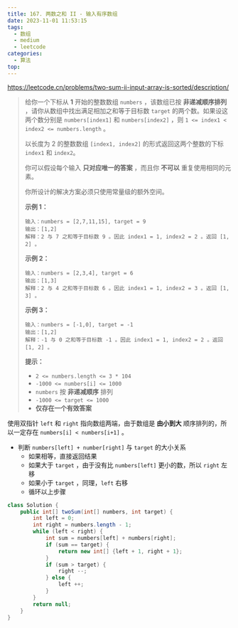 ```yaml
---
title: 167. 两数之和 II - 输入有序数组
date: 2023-11-01 11:53:15
tags:
  - 数组
  - medium
  - leetcode
categories:
  - 算法
top:
---
```


https://leetcode.cn/problems/two-sum-ii-input-array-is-sorted/description/

<!-- more -->

> 给你一个下标从 **1** 开始的整数数组 `numbers` ，该数组已按 **非递减顺序排列** ，请你从数组中找出满足相加之和等于目标数 `target` 的两个数。如果设这两个数分别是 `numbers[index1]` 和 `numbers[index2]` ，则 `1 <= index1 < index2 <= numbers.length` 。
>
> 以长度为 2 的整数数组 `[index1, index2]` 的形式返回这两个整数的下标 `index1` 和 `index2`。
>
> 你可以假设每个输入 **只对应唯一的答案** ，而且你 **不可以** 重复使用相同的元素。
>
> 你所设计的解决方案必须只使用常量级的额外空间。
>
>  
>
> **示例 1：**
>
> ```
> 输入：numbers = [2,7,11,15], target = 9
> 输出：[1,2]
> 解释：2 与 7 之和等于目标数 9 。因此 index1 = 1, index2 = 2 。返回 [1, 2] 。
> ```
>
> **示例 2：**
>
> ```
> 输入：numbers = [2,3,4], target = 6
> 输出：[1,3]
> 解释：2 与 4 之和等于目标数 6 。因此 index1 = 1, index2 = 3 。返回 [1, 3] 。
> ```
>
> **示例 3：**
>
> ```
> 输入：numbers = [-1,0], target = -1
> 输出：[1,2]
> 解释：-1 与 0 之和等于目标数 -1 。因此 index1 = 1, index2 = 2 。返回 [1, 2] 。
> ```
>
>  
>
> **提示：**
>
> - `2 <= numbers.length <= 3 * 104`
> - `-1000 <= numbers[i] <= 1000`
> - `numbers` 按 **非递减顺序** 排列
> - `-1000 <= target <= 1000`
> - **仅存在一个有效答案**

使用双指针 `left` 和 `right` 指向数组两端，由于数组是 **由小到大** 顺序排列的，所以一定存在 `numbers[i] < numbers[i+1]` 。

- 判断 `numbers[left] + number[right]` 与 `target` 的大小关系
  - 如果相等，直接返回结果
  - 如果大于 `target` ，由于没有比 `numbers[left]` 更小的数，所以 `right` 左移
  - 如果小于 `target` ，同理，`left` 右移
  - 循环以上步骤

```java
class Solution {
    public int[] twoSum(int[] numbers, int target) {
        int left = 0;
        int right = numbers.length - 1;
        while (left < right) {
            int sum = numbers[left] + numbers[right];
            if (sum == target) {
                return new int[] {left + 1, right + 1};
            }
            if (sum > target) {
                right --;
            } else {
                left ++;
            }
        }
        return null;
    }
}
```

